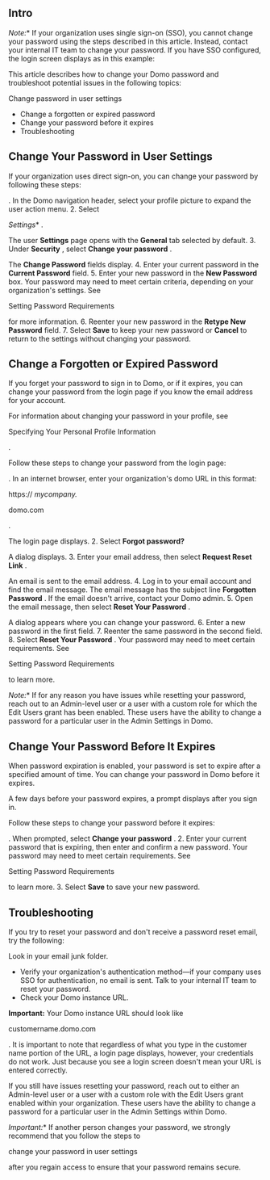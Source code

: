 

Intro
-------

*Note:**
 If your organization uses single sign-on (SSO), you cannot change your password using the steps described in this article. Instead, contact your internal IT team to change your password. If you have SSO configured, the login screen displays as in this example:

This article describes how to change your Domo password and troubleshoot potential issues in the following topics:

 Change password in user settings
* Change a forgotten or expired password
* Change your password before it expires
* Troubleshooting

Change Your Password in User Settings
-----------------------------------------

If your organization uses direct sign-on, you can change your password by following these steps:

. In the Domo navigation header, select your profile picture to expand the user action menu.
2. Select

*Settings**
 .


 The user
 **Settings**
 page opens with the
 **General**
 tab selected by default.
3. Under
 **Security**
 , select
 **Change your password**
 .


 The
 **Change Password**
 fields display.
4. Enter your current password in the
 **Current Password**
 field.
5. Enter your new password in the
 **New Password**
 box. Your password may need to meet certain criteria, depending on your organization's settings. See

Setting Password Requirements

for more information.
6. Reenter your new password in the
 **Retype New Password**
 field.
7. Select
 **Save**
 to keep your new password or
 **Cancel**
 to return to the settings without changing your password.

Change a Forgotten or Expired Password
------------------------------------------

If you forget your password to sign in to Domo, or if it expires, you can change your password from the login page if you know the email address for your account.


 For information about changing your password in your profile, see

Specifying Your Personal Profile Information

.


 Follow these steps to change your password from the login page:

. In an internet browser, enter your organization's domo URL in this format:

https://
 *mycompany.*

domo.com

.


 The login page displays.
2. Select
 **Forgot password?**


 A dialog displays.
3. Enter your email address, then select
 **Request Reset Link**
 .


 An email is sent to the email address.
4. Log in to your email account and find the email message. The email message has the subject line
 **Forgotten Password**
 . If the email doesn't arrive, contact your Domo admin.
5. Open the email message, then select
 **Reset Your Password**
 .


 A dialog appears where you can change your password.
6. Enter a new password in the first field.
7. Reenter the same password in the second field.
8. Select
 **Reset Your Password**
 . Your password may need to meet certain requirements. See

Setting Password Requirements

to learn more.

*Note:**
 If for any reason you have issues while resetting your password, reach out to an Admin-level user or a user with a custom role for which the Edit Users grant has been enabled. These users have the ability to change a password for a particular user in the Admin Settings in Domo.


 Change Your Password Before It Expires
------------------------------------------

When password expiration is enabled, your password is set to expire after a specified amount of time. You can change your password in Domo before it expires.


 A few days before your password expires, a prompt displays after you sign in.


 Follow these steps to change your password before it expires:

. When prompted, select
 **Change your password**
 .
2. Enter your current password that is expiring, then enter and confirm a new password. Your password may need to meet certain requirements. See

Setting Password Requirements

to learn more.
3. Select
 **Save**
 to save your new password.

Troubleshooting
-------------------

If you try to reset your password and don't receive a password reset email, try the following:

 Look in your email junk folder.
* Verify your organization's authentication method—if your company uses SSO for authentication, no email is sent. Talk to your internal IT team to reset your password.
* Check your Domo instance URL.


**Important:**
 Your Domo instance URL should look like

customername.domo.com

. It is important to note that regardless of what you type in the customer name portion of the URL, a login page displays, however, your credentials do not work. Just because you see a login screen doesn't mean your URL is entered correctly.


 If you still have issues resetting your password, reach out to either an Admin-level user or a user with a custom role with the Edit Users grant enabled within your organization. These users have the ability to change a password for a particular user in the Admin Settings within Domo.

*Important:**
 If another person changes your password, we strongly recommend that you follow the steps to

change your password in user settings

after you regain access to ensure that your password remains secure.

